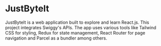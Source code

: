 # JustByteIt
JustByteIt is a web application built to explore and learn React.js. This project integrates Swiggy's APIs. The app uses various tools like Tailwind CSS for styling, Redux for state management, React Router for page navigation and Parcel as a bundler among others.
